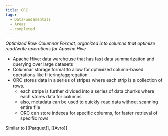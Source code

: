 ```yaml
---
title: ORC
tags:
  - DataFundamentals
  - Areas
  - completed
---
```

*Optimized Row Columnar Format, organized into columns that optimize read/write operations for Apache Hive*
- Apache Hive: data warehouse that has fast data summarization and querying over large datasets
- Columnar storage format to allow for optimized column-based operations like filtering/aggregation
- ORC stores data in a series of stripes where each strip is a collection of rows. 
	- each stripe is further divided into a series of data chunks where each stores data for columns
	- also, metadata can be used to quickly read data without scanning entire file
	- ORC can store indexes for specific columns, for faster retrieval of specific rows

Similar to [[Parquet]], [[Avro]]